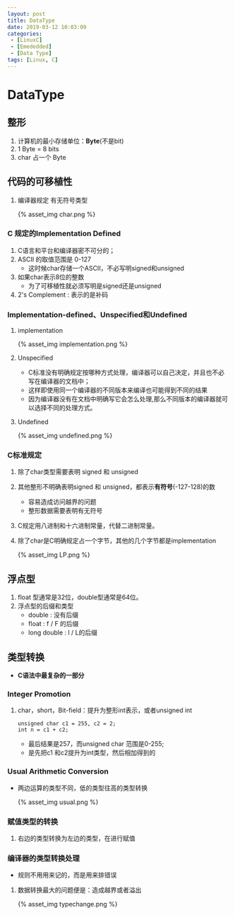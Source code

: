 ```yaml
---
layout: post
title: DataType
date: 2019-03-12 10:03:09
categories: 
 - [LinuxC] 
 - [Emededded]
 - [Data Type]
tags: [Linux, C]
---
```


# DataType

## 整形

1. 计算机的最小存储单位：**Byte**(不是bit)
2. 1 Byte = 8 bits
3. char 占一个 Byte

## 代码的可移植性

1. 编译器规定 有无符号类型

   {% asset_img char.png %}

### C 规定的Implementation Defined

1. C语言和平台和编译器密不可分的；
2. ASCII 的取值范围是 0-127
   + 这时候char存储一个ASCII，不必写明signed和unsigned
3. 如果char表示8位的整数
   + 为了可移植性就必须写明是signed还是unsigned 
4. 2's Complement : 表示的是补码

### Implementation-defined、Unspecified和Undefined
1. implementation

   {% asset_img implementation.png %}

2. Unspecified

   + C标准没有明确规定按哪种方式处理，编译器可以自己决定，并且也不必写在编译器的文档中；
   + 这样即使用同一个编译器的不同版本来编译也可能得到不同的结果
   + 因为编译器没有在文档中明确写它会怎么处理,那么不同版本的编译器就可以选择不同的处理方式。

3. Undefined

   {% asset_img undefined.png %}

### C标准规定

1. 除了char类型需要表明 signed 和 unsigned

2. 其他整形不明确表明signed 和 unsigned，都表示**有符号**(-127-128)的数
   + 容易造成访问越界的问题
   + 整形数据需要表明有无符号

3. C规定用八进制和十六进制常量，代替二进制常量。

4. 除了char是C明确规定占一个字节，其他的几个字节都是implementation

   {% asset_img LP.png %}

## 浮点型

1. float 型通常是32位，double型通常是64位。
2. 浮点型的后缀和类型
   + double : 没有后缀
   + float : f / F 的后缀
   + long double : l / L的后缀

## 类型转换

+ **C语法中最复杂的一部分**

### Integer Promotion

1. char，short，Bit-field：提升为整形int表示，或者unsigned int 

   ```
   unsigned char c1 = 255, c2 = 2;
   int n = c1 + c2;
   ```

   + 最后结果是257，而unsigned char 范围是0-255;
   + 是先把c1 和c2提升为int类型，然后相加得到的

### Usual Arithmetic Conversion

+ 两边运算的类型不同，低的类型往高的类型转换

  {%  asset_img usual.png %}

### 赋值类型的转换

1. 右边的类型转换为左边的类型，在进行赋值

### 编译器的类型转换处理

+ 规则不用用来记的，而是用来排错误

1. 数据转换最大的问题便是：造成越界或者溢出

   {% asset_img typechange.png %}

